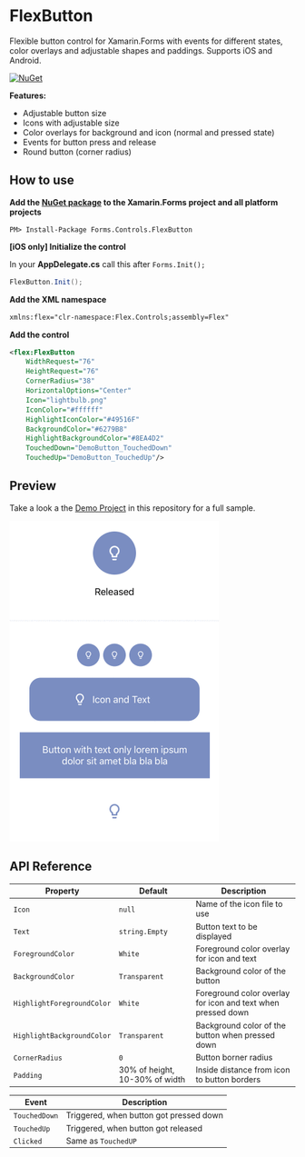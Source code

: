 # FlexButton
Flexible button control for Xamarin.Forms with events for different states, color overlays and adjustable shapes and paddings. Supports iOS and Android.

[![NuGet](https://img.shields.io/nuget/v/Forms.Controls.FlexButton.svg?label=NuGet&style=flat-square)](https://www.nuget.org/packages/Forms.Controls.FlexButton/)

**Features:**
- Adjustable button size
- Icons with adjustable size
- Color overlays for background and icon (normal and pressed state)
- Events for button press and release
- Round button (corner radius)

## How to use
**Add the [NuGet package](https://www.nuget.org/packages/Forms.Controls.FlexButton/) to the Xamarin.Forms project and all platform projects**
```
PM> Install-Package Forms.Controls.FlexButton
```

**[iOS only] Initialize the control**

In your **AppDelegate.cs** call this after `Forms.Init();`
```csharp
FlexButton.Init();
```

**Add the XML namespace**
```xml
xmlns:flex="clr-namespace:Flex.Controls;assembly=Flex"
```

**Add the control**
```xml
<flex:FlexButton
    WidthRequest="76"
    HeightRequest="76"
    CornerRadius="38"
    HorizontalOptions="Center"
    Icon="lightbulb.png"
    IconColor="#ffffff"
    HighlightIconColor="#49516F"
    BackgroundColor="#6279B8"
    HighlightBackgroundColor="#8EA4D2"
    TouchedDown="DemoButton_TouchedDown"
    TouchedUp="DemoButton_TouchedUp"/>
```

## Preview
Take a look a the [Demo Project](/Flex.Demo) in this repository for a full sample.

![Preview](/Design/FlexButton.gif)

## API Reference
| Property | Default | Description |
|------------------|---------|-------------|
| `Icon` | `null` | Name of the icon file to use |
| `Text` | `string.Empty` | Button text to be displayed |
| `ForegroundColor` | `White` | Foreground color overlay for icon and text |
| `BackgroundColor` | `Transparent` | Background color of the button |
| `HighlightForegroundColor` | `White` | Foreground color overlay for icon and text when pressed down |
| `HighlightBackgroundColor` | `Transparent` | Background color of the button when pressed down |
| `CornerRadius` | `0` | Button borner radius |
| `Padding` | 30% of height, 10-30% of width  | Inside distance from icon to button borders |

| Event | Description |
|------------------|---------|
| `TouchedDown` | Triggered, when button got pressed down |
| `TouchedUp` | Triggered, when button got released |
| `Clicked` | Same as `TouchedUP` |

